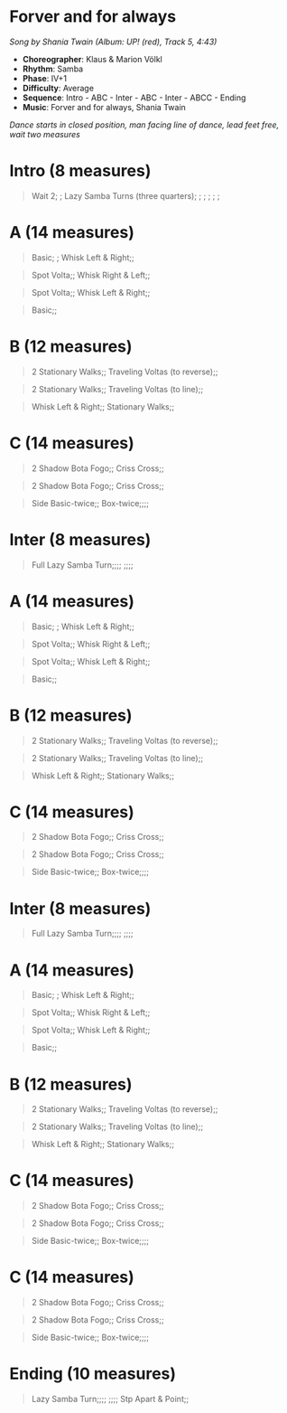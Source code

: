# Forver and for always
*Song by Shania Twain (Album: UP! (red), Track 5, 4:43)*

* **Choreographer**: Klaus & Marion Völkl
* **Rhythm**: Samba
* **Phase**: IV+1
* **Difficulty**: Average
* **Sequence**: Intro - ABC - Inter - ABC - Inter - ABCC - Ending
* **Music**: Forver and for always, Shania Twain

*Dance starts in closed position, man facing line of dance, lead feet free, wait two measures*

# Intro (8 measures)

> Wait 2; ; Lazy Samba Turns (three quarters); ; ; ; ; ;

# A (14 measures)

> Basic; ; Whisk Left & Right;;

> Spot Volta;; Whisk Right & Left;;

> Spot Volta;; Whisk Left & Right;;

> Basic;;

# B (12 measures)

> 2 Stationary Walks;; Traveling Voltas (to reverse);;

> 2 Stationary Walks;; Traveling Voltas (to line);;

> Whisk Left & Right;; Stationary Walks;;

# C (14 measures)

> 2 Shadow Bota Fogo;; Criss Cross;;

> 2 Shadow Bota Fogo;; Criss Cross;;

> Side Basic-twice;; Box-twice;;;;

# Inter (8 measures)

> Full Lazy Samba Turn;;;; ;;;;

# A (14 measures)

> Basic; ; Whisk Left & Right;;

> Spot Volta;; Whisk Right & Left;;

> Spot Volta;; Whisk Left & Right;;

> Basic;;

# B (12 measures)

> 2 Stationary Walks;; Traveling Voltas (to reverse);;

> 2 Stationary Walks;; Traveling Voltas (to line);;

> Whisk Left & Right;; Stationary Walks;;

# C (14 measures)

> 2 Shadow Bota Fogo;; Criss Cross;;

> 2 Shadow Bota Fogo;; Criss Cross;;

> Side Basic-twice;; Box-twice;;;;

# Inter (8 measures)

> Full Lazy Samba Turn;;;; ;;;;

# A (14 measures)

> Basic; ; Whisk Left & Right;;

> Spot Volta;; Whisk Right & Left;;

> Spot Volta;; Whisk Left & Right;;

> Basic;;

# B (12 measures)

> 2 Stationary Walks;; Traveling Voltas (to reverse);;

> 2 Stationary Walks;; Traveling Voltas (to line);;

> Whisk Left & Right;; Stationary Walks;;

# C (14 measures)

> 2 Shadow Bota Fogo;; Criss Cross;;

> 2 Shadow Bota Fogo;; Criss Cross;;

> Side Basic-twice;; Box-twice;;;;

# C (14 measures)

> 2 Shadow Bota Fogo;; Criss Cross;;

> 2 Shadow Bota Fogo;; Criss Cross;;

> Side Basic-twice;; Box-twice;;;;

# Ending (10 measures)

> Lazy Samba Turn;;;; ;;;; Stp Apart & Point;;
